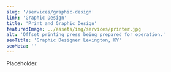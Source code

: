 ```yaml
---
slug: '/services/graphic-design'
link: 'Graphic Design'
title: 'Print and Graphic Design'
featuredImage: ../assets/img/services/printer.jpg
alt: 'Offset printing press being prepared for operation.'
seoTitle: 'Graphic Designer Lexington, KY'
seoMeta: ''
---
```


Placeholder.
